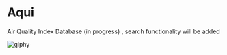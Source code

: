 # Aqui
Air Quality Index Database (in progress) , search functionality will be added

![giphy](https://user-images.githubusercontent.com/18224357/204370827-738b7f15-383d-42b8-819c-a85750b774c8.gif)
